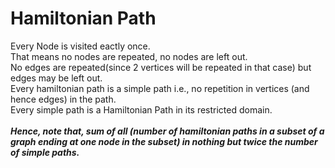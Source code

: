 # Hamiltonian Path
Every Node is visited eactly once. \
That means no nodes are repeated, no nodes are left out. \
No edges are repeated(since 2 vertices will be repeated in that case) but edges may be left out. \
Every hamiltonian path is a simple path i.e., no repetition in vertices (and hence edges) in the path. \
Every simple path is a Hamiltonian Path in its restricted domain.\
\
***Hence, note that, sum of all (number of hamiltonian paths in a subset of a graph ending at one node in the subset) in nothing but twice the number of simple paths.***
